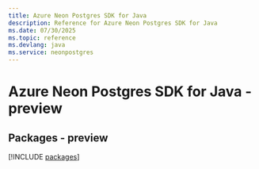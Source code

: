 ```yaml
---
title: Azure Neon Postgres SDK for Java
description: Reference for Azure Neon Postgres SDK for Java
ms.date: 07/30/2025
ms.topic: reference
ms.devlang: java
ms.service: neonpostgres
---
```

# Azure Neon Postgres SDK for Java - preview
## Packages - preview
[!INCLUDE [packages](neon-postgres-index.md)]